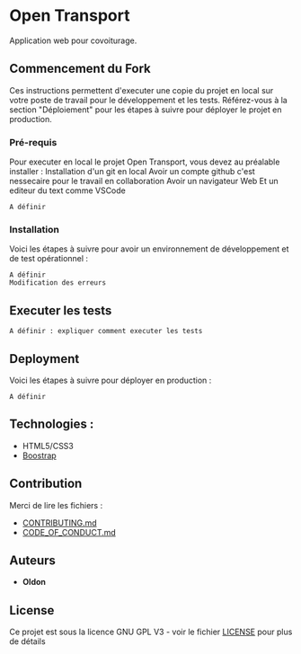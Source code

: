 # Open Transport

Application web pour covoiturage. 

## Commencement du Fork

Ces instructions permettent d'executer une copie du projet en local sur votre poste de travail pour le développement et les tests. Référez-vous à la section "Déploiement" pour les étapes à suivre pour déployer le projet en production.

### Pré-requis

Pour executer en local le projet Open Transport, vous devez au préalable installer :
Installation d'un git en local 
Avoir un compte github c'est nessecaire pour le travail en collaboration
Avoir un navigateur Web
Et un editeur du text comme VSCode

```
A définir

```

### Installation

Voici les étapes à suivre pour avoir un environnement de développement et de test opérationnel :


```
A définir
Modification des erreurs
```



## Executer les tests

```
A définir : expliquer comment executer les tests
```


## Deployment

Voici les étapes à suivre pour déployer en production :

```
A définir
```

## Technologies :

* HTML5/CSS3
* [Boostrap](https://getbootstrap.com/)

## Contribution

Merci de lire les fichiers :
* [CONTRIBUTING.md](https://github.com/OpenClassrooms-Student-Center/7688581-Expert-Git-GitHub/blob/main/CONTRIBUTING.md)
* [CODE_OF_CONDUCT.md](https://github.com/OpenClassrooms-Student-Center/7688581-Expert-Git-GitHub/blob/main/CONTRIBUTING.md) 

## Auteurs

* **Oldon**

## License

Ce projet est sous la licence GNU GPL V3 - voir le fichier [LICENSE](LICENSE) pour plus de détails